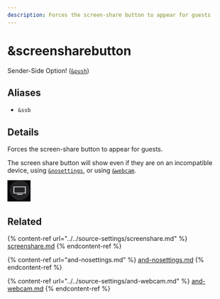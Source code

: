 ```yaml
---
description: Forces the screen-share button to appear for guests
---
```


# \&screensharebutton

Sender-Side Option! ([`&push`](../../source-settings/push.md))

## Aliases

* `&ssb`

## Details

Forces the screen-share button to appear for guests.

The screen share button will show even if they are on an incompatible device, using [`&nosettings`](and-nosettings.md), or using [`&webcam`](../../source-settings/and-webcam.md).

![](<../../.gitbook/assets/image (106) (2).png>)

## Related

{% content-ref url="../../source-settings/screenshare.md" %}
[screenshare.md](../../source-settings/screenshare.md)
{% endcontent-ref %}

{% content-ref url="and-nosettings.md" %}
[and-nosettings.md](and-nosettings.md)
{% endcontent-ref %}

{% content-ref url="../../source-settings/and-webcam.md" %}
[and-webcam.md](../../source-settings/and-webcam.md)
{% endcontent-ref %}
